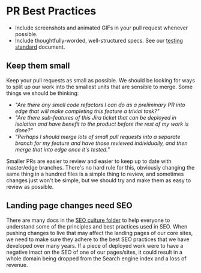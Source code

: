 # PR Best Practices

- Include screenshots and animated GIFs in your pull request whenever possible.
- Include thoughtfully-worded, well-structured specs. See our [testing standard](./testing) document.

## Keep them small

Keep your pull requests as small as possible. We should be looking for ways to split up our work into the smallest units that are sensible to merge. Some things we should be thinking:

- _"Are there any small code refactors I can do as a preliminary PR into edge that will make completing this feature a trivial task?"_
- _"Are there sub-features of this Jira ticket that can be deployed in isolation and have benefit to the product before the rest of my work is done?"_
- _"Perhaps I should merge lots of small pull requests into a separate branch for my feature and have those reviewed individually, and then merge that into edge once it's tested."_

Smaller PRs are easier to review and easier to keep up to date with master/edge branches. There's no hard rule for this, obviously changing the same thing in a hundred files is a simple thing to review, and sometimes changes just won't be simple, but we should try and make them as easy to review as possible.

## Landing page changes need SEO

There are many docs in the [SEO culture folder](../seo/README.md) to help everyone to understand some of the principles and best practices used in SEO. When pushing changes to live that may affect the landing pages of our core sites, we need to make sure they adhere to the best SEO practices that we have developed over many years. If a piece of deployed work were to have a negative imact on the SEO of one of our pages/sites, it could result in a whole domain being dropped from the Search engine index and a loss of revenue.
